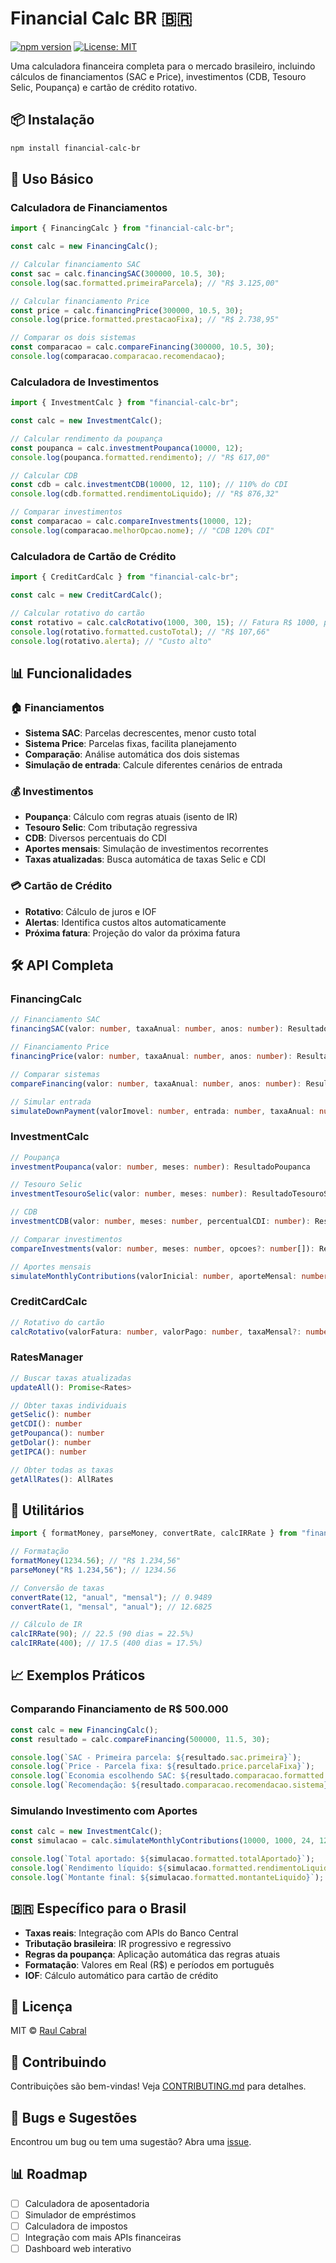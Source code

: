 # Financial Calc BR 🇧🇷

[![npm version](https://badge.fury.io/js/financial-calc-br.svg)](https://badge.fury.io/js/financial-calc-br)
[![License: MIT](https://img.shields.io/badge/License-MIT-yellow.svg)](https://opensource.org/licenses/MIT)

Uma calculadora financeira completa para o mercado brasileiro, incluindo cálculos de financiamentos (SAC e Price), investimentos (CDB, Tesouro Selic, Poupança) e cartão de crédito rotativo.

## 📦 Instalação

```bash
npm install financial-calc-br
```

## 🚀 Uso Básico

### Calculadora de Financiamentos

```typescript
import { FinancingCalc } from "financial-calc-br";

const calc = new FinancingCalc();

// Calcular financiamento SAC
const sac = calc.financingSAC(300000, 10.5, 30);
console.log(sac.formatted.primeiraParcela); // "R$ 3.125,00"

// Calcular financiamento Price
const price = calc.financingPrice(300000, 10.5, 30);
console.log(price.formatted.prestacaoFixa); // "R$ 2.738,95"

// Comparar os dois sistemas
const comparacao = calc.compareFinancing(300000, 10.5, 30);
console.log(comparacao.comparacao.recomendacao);
```

### Calculadora de Investimentos

```typescript
import { InvestmentCalc } from "financial-calc-br";

const calc = new InvestmentCalc();

// Calcular rendimento da poupança
const poupanca = calc.investmentPoupanca(10000, 12);
console.log(poupanca.formatted.rendimento); // "R$ 617,00"

// Calcular CDB
const cdb = calc.investmentCDB(10000, 12, 110); // 110% do CDI
console.log(cdb.formatted.rendimentoLiquido); // "R$ 876,32"

// Comparar investimentos
const comparacao = calc.compareInvestments(10000, 12);
console.log(comparacao.melhorOpcao.nome); // "CDB 120% CDI"
```

### Calculadora de Cartão de Crédito

```typescript
import { CreditCardCalc } from "financial-calc-br";

const calc = new CreditCardCalc();

// Calcular rotativo do cartão
const rotativo = calc.calcRotativo(1000, 300, 15); // Fatura R$ 1000, pagou R$ 300, taxa 15%
console.log(rotativo.formatted.custoTotal); // "R$ 107,66"
console.log(rotativo.alerta); // "Custo alto"
```

## 📊 Funcionalidades

### 🏠 Financiamentos
- **Sistema SAC**: Parcelas decrescentes, menor custo total
- **Sistema Price**: Parcelas fixas, facilita planejamento
- **Comparação**: Análise automática dos dois sistemas
- **Simulação de entrada**: Calcule diferentes cenários de entrada

### 💰 Investimentos
- **Poupança**: Cálculo com regras atuais (isento de IR)
- **Tesouro Selic**: Com tributação regressiva
- **CDB**: Diversos percentuais do CDI
- **Aportes mensais**: Simulação de investimentos recorrentes
- **Taxas atualizadas**: Busca automática de taxas Selic e CDI

### 💳 Cartão de Crédito
- **Rotativo**: Cálculo de juros e IOF
- **Alertas**: Identifica custos altos automaticamente
- **Próxima fatura**: Projeção do valor da próxima fatura

## 🛠️ API Completa

### FinancingCalc

```typescript
// Financiamento SAC
financingSAC(valor: number, taxaAnual: number, anos: number): ResultadoSAC

// Financiamento Price
financingPrice(valor: number, taxaAnual: number, anos: number): ResultadoPRICE

// Comparar sistemas
compareFinancing(valor: number, taxaAnual: number, anos: number): ResultadoComparacao

// Simular entrada
simulateDownPayment(valorImovel: number, entrada: number, taxaAnual: number, anos: number): SimulacaoEntrada
```

### InvestmentCalc

```typescript
// Poupança
investmentPoupanca(valor: number, meses: number): ResultadoPoupanca

// Tesouro Selic
investmentTesouroSelic(valor: number, meses: number): ResultadoTesouroSelic

// CDB
investmentCDB(valor: number, meses: number, percentualCDI: number): ResultadoCDB

// Comparar investimentos
compareInvestments(valor: number, meses: number, opcoes?: number[]): ResultadoComparacaoInvestment

// Aportes mensais
simulateMonthlyContributions(valorInicial: number, aporteMensal: number, meses: number, taxaAnual: number, temIR?: boolean): SimulacaoAportes
```

### CreditCardCalc

```typescript
// Rotativo do cartão
calcRotativo(valorFatura: number, valorPago: number, taxaMensal?: number): creditCard | creditCardPaga
```

### RatesManager

```typescript
// Buscar taxas atualizadas
updateAll(): Promise<Rates>

// Obter taxas individuais
getSelic(): number
getCDI(): number
getPoupanca(): number
getDolar(): number
getIPCA(): number

// Obter todas as taxas
getAllRates(): AllRates
```

## 🔧 Utilitários

```typescript
import { formatMoney, parseMoney, convertRate, calcIRRate } from "financial-calc-br";

// Formatação
formatMoney(1234.56); // "R$ 1.234,56"
parseMoney("R$ 1.234,56"); // 1234.56

// Conversão de taxas
convertRate(12, "anual", "mensal"); // 0.9489
convertRate(1, "mensal", "anual"); // 12.6825

// Cálculo de IR
calcIRRate(90); // 22.5 (90 dias = 22.5%)
calcIRRate(400); // 17.5 (400 dias = 17.5%)
```

## 📈 Exemplos Práticos

### Comparando Financiamento de R$ 500.000

```typescript
const calc = new FinancingCalc();
const resultado = calc.compareFinancing(500000, 11.5, 30);

console.log(`SAC - Primeira parcela: ${resultado.sac.primeira}`);
console.log(`Price - Parcela fixa: ${resultado.price.parcelaFixa}`);
console.log(`Economia escolhendo SAC: ${resultado.comparacao.formatted.economia}`);
console.log(`Recomendação: ${resultado.comparacao.recomendacao.sistema}`);
```

### Simulando Investimento com Aportes

```typescript
const calc = new InvestmentCalc();
const simulacao = calc.simulateMonthlyContributions(10000, 1000, 24, 12);

console.log(`Total aportado: ${simulacao.formatted.totalAportado}`);
console.log(`Rendimento líquido: ${simulacao.formatted.rendimentoLiquido}`);
console.log(`Montante final: ${simulacao.formatted.montanteLiquido}`);
```

## 🇧🇷 Específico para o Brasil

- **Taxas reais**: Integração com APIs do Banco Central
- **Tributação brasileira**: IR progressivo e regressivo
- **Regras da poupança**: Aplicação automática das regras atuais
- **Formatação**: Valores em Real (R$) e períodos em português
- **IOF**: Cálculo automático para cartão de crédito

## 📝 Licença

MIT © [Raul Cabral](https://github.com/raulcabralc)

## 🤝 Contribuindo

Contribuições são bem-vindas! Veja [CONTRIBUTING.md](CONTRIBUTING.md) para detalhes.

## 🐛 Bugs e Sugestões

Encontrou um bug ou tem uma sugestão? Abra uma [issue](https://github.com/raulcabralc/brazilian-financial-calc/issues).

## 📊 Roadmap

- [ ] Calculadora de aposentadoria
- [ ] Simulador de empréstimos
- [ ] Calculadora de impostos
- [ ] Integração com mais APIs financeiras
- [ ] Dashboard web interativo